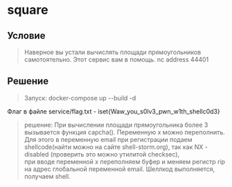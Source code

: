 # square
## Условие
> Наверное вы устали вычислять площади прямоугольников самотоятельно.
> Этот сервис вам в помощь.
> nc address 44401


## Решение
> Запуск: docker-compose up --build -d
> 
Флаг в файле service/flag.txt - iset{Waw_you_s0lv3_pwn_w1th_shellc0d3}
> 
> решение:    При вычислении площади прямоугольника более 3 вызывается функция capcha().
> Переменную x можно переполнить. Для этого в переменную email при регистрации подаем 
> shellcode(найти можно на сайте shell-storm.org), так как NX - disabled (проверить это можно утилитой checksec),  
> при вводе переменной x переполняем буфер и меняем регистр rip на адрес 
> глобальной переменной email. Шеллкод выполняется, получаем shell.
